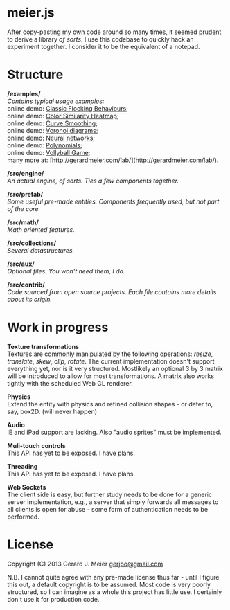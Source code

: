 meier.js
========

After copy-pasting my own code around so many times, it seemed prudent to derive a library *of sorts*. I use this codebase to quickly hack an experiment together. I consider it to be the equivalent of a notepad.



Structure
=========

**/examples/**
*<br>Contains typical usage examples:*
<br> online demo: [Classic Flocking Behaviours](http://gerardmeier.com/flocking-behaviour);
<br> online demo: [Color Similarity Heatmap](http://gerardmeier.com/skin-detection);
<br> online demo: [Curve Smoothing](http://gerardmeier.com/moving-least-squares);
<br> online demo: [Voronoi diagrams](http://gerardmeier.com/play/cluster-detection/);
<br> online demo: [Neural networks](http://gerardmeier.com/play/neural-network-classification/);
<br> online demo: [Polynomials](http://gerardmeier.com/play/curve-fitting/);
<br> online demo: [Vollyball Game](http://gerardmeier.com/volleyball);
<br> many more at: [http://gerardmeier.com/lab/](http://gerardmeier.com/lab/).



**/src/engine/** 
<br>*An actual engine, of sorts. Ties a few components together.*

**/src/prefab/** 
<br>*Some useful pre-made entities. Components frequently used, but not part of the core*

**/src/math/**
<br>*Math oriented features.*

**/src/collections/**
<br>*Several datastructures.*

**/src/aux/**
<br>*Optional files. You won't need them, I do.*

**/src/contrib/**
<br>*Code sourced from open source projects. Each file contains more details about its origin.*



Work in progress
==========
**Texture transformations**
<br> Textures are commonly manipulated by the following operations: _resize_, _translate_, _skew_, _clip_, _rotate_. The current implementation doesn't support everything yet, nor is it very structured. Mostlikely an optional 3 by 3 matrix will be introduced to allow for most transformations. A matrix also works tightly with the scheduled Web GL renderer.

**Physics**
<br>Extend the entity with physics and refined collision shapes - or defer to, say, box2D. (will never happen)

**Audio**
<br>IE and iPad support are lacking. Also "audio sprites" must be implemented. 

**Muli-touch controls**
<br>This API has yet to be exposed. I have plans.

**Threading**
<br>This API has yet to be exposed. I have plans.

**Web Sockets**
<br>The client side is easy, but further study needs to be done for a generic server implementation, e.g., a server that simply forwards all messages to all clients is open for abuse - some form of authentication needs to be performed.

License
==========

Copyright (C) 2013 Gerard J. Meier <gerjoo@gmail.com>

N.B. I cannot quite agree with any pre-made license thus far - until I figure this out, a default copyright is to be assumed. Most code is very poorly structured, so I can imagine as a whole this project has little use. I certainly don't use it for production code.
